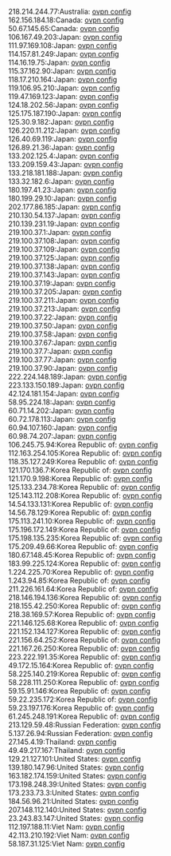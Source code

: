 218.214.244.77:Australia: [ovpn config](vpn/218_214_244_77.ovpn)  
162.156.184.18:Canada: [ovpn config](vpn/162_156_184_18.ovpn)  
50.67.145.65:Canada: [ovpn config](vpn/50_67_145_65.ovpn)  
106.167.49.203:Japan: [ovpn config](vpn/106_167_49_203.ovpn)  
111.97.169.108:Japan: [ovpn config](vpn/111_97_169_108.ovpn)  
114.157.81.249:Japan: [ovpn config](vpn/114_157_81_249.ovpn)  
114.16.19.75:Japan: [ovpn config](vpn/114_16_19_75.ovpn)  
115.37.162.90:Japan: [ovpn config](vpn/115_37_162_90.ovpn)  
118.17.210.164:Japan: [ovpn config](vpn/118_17_210_164.ovpn)  
119.106.95.210:Japan: [ovpn config](vpn/119_106_95_210.ovpn)  
119.47.169.123:Japan: [ovpn config](vpn/119_47_169_123.ovpn)  
124.18.202.56:Japan: [ovpn config](vpn/124_18_202_56.ovpn)  
125.175.187.190:Japan: [ovpn config](vpn/125_175_187_190.ovpn)  
125.30.9.182:Japan: [ovpn config](vpn/125_30_9_182.ovpn)  
126.220.11.212:Japan: [ovpn config](vpn/126_220_11_212.ovpn)  
126.40.69.119:Japan: [ovpn config](vpn/126_40_69_119.ovpn)  
126.89.21.36:Japan: [ovpn config](vpn/126_89_21_36.ovpn)  
133.202.125.4:Japan: [ovpn config](vpn/133_202_125_4.ovpn)  
133.209.159.43:Japan: [ovpn config](vpn/133_209_159_43.ovpn)  
133.218.181.188:Japan: [ovpn config](vpn/133_218_181_188.ovpn)  
133.32.182.6:Japan: [ovpn config](vpn/133_32_182_6.ovpn)  
180.197.41.23:Japan: [ovpn config](vpn/180_197_41_23.ovpn)  
180.199.29.10:Japan: [ovpn config](vpn/180_199_29_10.ovpn)  
202.177.86.185:Japan: [ovpn config](vpn/202_177_86_185.ovpn)  
210.130.54.137:Japan: [ovpn config](vpn/210_130_54_137.ovpn)  
210.139.231.19:Japan: [ovpn config](vpn/210_139_231_19.ovpn)  
219.100.37.1:Japan: [ovpn config](vpn/219_100_37_1.ovpn)  
219.100.37.108:Japan: [ovpn config](vpn/219_100_37_108.ovpn)  
219.100.37.109:Japan: [ovpn config](vpn/219_100_37_109.ovpn)  
219.100.37.125:Japan: [ovpn config](vpn/219_100_37_125.ovpn)  
219.100.37.138:Japan: [ovpn config](vpn/219_100_37_138.ovpn)  
219.100.37.143:Japan: [ovpn config](vpn/219_100_37_143.ovpn)  
219.100.37.19:Japan: [ovpn config](vpn/219_100_37_19.ovpn)  
219.100.37.205:Japan: [ovpn config](vpn/219_100_37_205.ovpn)  
219.100.37.211:Japan: [ovpn config](vpn/219_100_37_211.ovpn)  
219.100.37.213:Japan: [ovpn config](vpn/219_100_37_213.ovpn)  
219.100.37.22:Japan: [ovpn config](vpn/219_100_37_22.ovpn)  
219.100.37.50:Japan: [ovpn config](vpn/219_100_37_50.ovpn)  
219.100.37.58:Japan: [ovpn config](vpn/219_100_37_58.ovpn)  
219.100.37.67:Japan: [ovpn config](vpn/219_100_37_67.ovpn)  
219.100.37.7:Japan: [ovpn config](vpn/219_100_37_7.ovpn)  
219.100.37.77:Japan: [ovpn config](vpn/219_100_37_77.ovpn)  
219.100.37.90:Japan: [ovpn config](vpn/219_100_37_90.ovpn)  
222.224.148.189:Japan: [ovpn config](vpn/222_224_148_189.ovpn)  
223.133.150.189:Japan: [ovpn config](vpn/223_133_150_189.ovpn)  
42.124.181.154:Japan: [ovpn config](vpn/42_124_181_154.ovpn)  
58.95.224.18:Japan: [ovpn config](vpn/58_95_224_18.ovpn)  
60.71.14.202:Japan: [ovpn config](vpn/60_71_14_202.ovpn)  
60.72.178.113:Japan: [ovpn config](vpn/60_72_178_113.ovpn)  
60.94.107.160:Japan: [ovpn config](vpn/60_94_107_160.ovpn)  
60.98.74.207:Japan: [ovpn config](vpn/60_98_74_207.ovpn)  
106.245.75.94:Korea Republic of: [ovpn config](vpn/106_245_75_94.ovpn)  
112.163.254.105:Korea Republic of: [ovpn config](vpn/112_163_254_105.ovpn)  
118.35.127.249:Korea Republic of: [ovpn config](vpn/118_35_127_249.ovpn)  
121.170.136.7:Korea Republic of: [ovpn config](vpn/121_170_136_7.ovpn)  
121.170.9.198:Korea Republic of: [ovpn config](vpn/121_170_9_198.ovpn)  
125.133.234.78:Korea Republic of: [ovpn config](vpn/125_133_234_78.ovpn)  
125.143.112.208:Korea Republic of: [ovpn config](vpn/125_143_112_208.ovpn)  
14.54.133.131:Korea Republic of: [ovpn config](vpn/14_54_133_131.ovpn)  
14.56.78.129:Korea Republic of: [ovpn config](vpn/14_56_78_129.ovpn)  
175.113.241.10:Korea Republic of: [ovpn config](vpn/175_113_241_10.ovpn)  
175.196.172.149:Korea Republic of: [ovpn config](vpn/175_196_172_149.ovpn)  
175.198.135.235:Korea Republic of: [ovpn config](vpn/175_198_135_235.ovpn)  
175.209.49.66:Korea Republic of: [ovpn config](vpn/175_209_49_66.ovpn)  
180.67.148.45:Korea Republic of: [ovpn config](vpn/180_67_148_45.ovpn)  
183.99.225.124:Korea Republic of: [ovpn config](vpn/183_99_225_124.ovpn)  
1.224.225.70:Korea Republic of: [ovpn config](vpn/1_224_225_70.ovpn)  
1.243.94.85:Korea Republic of: [ovpn config](vpn/1_243_94_85.ovpn)  
211.226.161.64:Korea Republic of: [ovpn config](vpn/211_226_161_64.ovpn)  
218.146.194.136:Korea Republic of: [ovpn config](vpn/218_146_194_136.ovpn)  
218.155.42.250:Korea Republic of: [ovpn config](vpn/218_155_42_250.ovpn)  
218.38.169.57:Korea Republic of: [ovpn config](vpn/218_38_169_57.ovpn)  
221.146.125.68:Korea Republic of: [ovpn config](vpn/221_146_125_68.ovpn)  
221.152.134.127:Korea Republic of: [ovpn config](vpn/221_152_134_127.ovpn)  
221.156.64.252:Korea Republic of: [ovpn config](vpn/221_156_64_252.ovpn)  
221.167.26.250:Korea Republic of: [ovpn config](vpn/221_167_26_250.ovpn)  
223.222.191.35:Korea Republic of: [ovpn config](vpn/223_222_191_35.ovpn)  
49.172.15.164:Korea Republic of: [ovpn config](vpn/49_172_15_164.ovpn)  
58.225.140.219:Korea Republic of: [ovpn config](vpn/58_225_140_219.ovpn)  
58.228.111.250:Korea Republic of: [ovpn config](vpn/58_228_111_250.ovpn)  
59.15.91.146:Korea Republic of: [ovpn config](vpn/59_15_91_146.ovpn)  
59.22.235.172:Korea Republic of: [ovpn config](vpn/59_22_235_172.ovpn)  
59.23.197.176:Korea Republic of: [ovpn config](vpn/59_23_197_176.ovpn)  
61.245.248.191:Korea Republic of: [ovpn config](vpn/61_245_248_191.ovpn)  
213.129.59.48:Russian Federation: [ovpn config](vpn/213_129_59_48.ovpn)  
5.137.26.94:Russian Federation: [ovpn config](vpn/5_137_26_94.ovpn)  
27.145.4.19:Thailand: [ovpn config](vpn/27_145_4_19.ovpn)  
49.49.217.167:Thailand: [ovpn config](vpn/49_49_217_167.ovpn)  
129.21.127.101:United States: [ovpn config](vpn/129_21_127_101.ovpn)  
139.180.147.96:United States: [ovpn config](vpn/139_180_147_96.ovpn)  
163.182.174.159:United States: [ovpn config](vpn/163_182_174_159.ovpn)  
173.198.248.39:United States: [ovpn config](vpn/173_198_248_39.ovpn)  
173.233.73.3:United States: [ovpn config](vpn/173_233_73_3.ovpn)  
184.56.96.21:United States: [ovpn config](vpn/184_56_96_21.ovpn)  
207.148.112.140:United States: [ovpn config](vpn/207_148_112_140.ovpn)  
23.243.83.147:United States: [ovpn config](vpn/23_243_83_147.ovpn)  
112.197.188.11:Viet Nam: [ovpn config](vpn/112_197_188_11.ovpn)  
42.113.210.192:Viet Nam: [ovpn config](vpn/42_113_210_192.ovpn)  
58.187.31.125:Viet Nam: [ovpn config](vpn/58_187_31_125.ovpn)  
